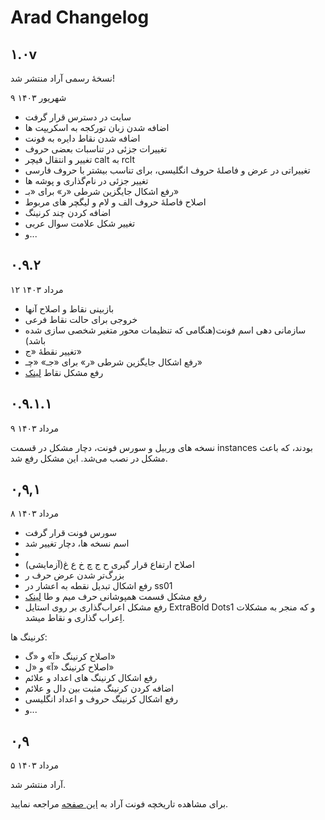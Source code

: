 # Arad Changelog


## ۱.۰v

نسخۀ رسمی آراد منتشر شد!

۹ شهریور ۱۴۰۳

- سایت در دسترس قرار گرفت
- اضافه شدن زبان تورکجه به اسکریپت ها
- اضافه شدن نقاط دایره به فونت
- تغییرات جزئی در تناسبات بعضی حروف
- تغییر و انتقال فیچر calt به rclt
- تغییراتی در عرض و فاصلۀ حروف انگلیسی، برای تناسب بیشتر با حروف فارسی
- تغییر جزئی در نام‌گذاری و پوشه ها
- رفع اشکال جایگزین شرطی «ر» برای «بـ»
- اصلاح فاصلۀ حروف الف و لام و لیگچر های مربوط
- اضافه کردن چند کرنینگ
- تغییر شکل علامت سوال عربی
- و...

## ۰.۹.۲

۱۲ مرداد ۱۴۰۳

- بازبینی نقاط و اصلاح آنها
- خروجی برای حالت نقاط فرعی
- سازمانی دهی اسم فونت(هنگامی که تنظیمات محور متغیر شخصی سازی شده باشد)
- تغییر نقطۀ «ج»
- رفع اشکال جایگزین شرطی «ر» برای «جـ» «چـ»
- رفع مشکل نقاط [لینک](https://github.com/MDarvishi5124/Arad/issues/3)



## ۰.۹.۱.۱

۹ مرداد ۱۴۰۳

نسخه های وربیل و سورس فونت، دچار مشکل در قسمت instances بودند، که باعث مشکل در نصب می‌شد. این مشکل رفع شد.


## ۰,۹,۱

۸ مرداد ۱۴۰۳

- سورس فونت قرار گرفت
- اسم نسخه ها، دچار تغییر شد
- 
- اصلاح ارتفاع قرار گیری ح ج چ خ ع غ(آزمایشی)
- بزرگ‌تر شدن عرض حرف ر
- رفع اشکال تبدیل نقطه به اعشار در ss01
- رفع مشکل قسمت همپوشانی حرف میم و طا [لینک](https://github.com/MDarvishi5124/Arad/issues/2)
- رفع مشکل اعراب‌گذاری بر روی استایل ExtraBold Dots1 و که منجر به مشکلات اِعراب گذاری و نقاط میشد.

کرنینگ ها:
- اصلاح کرنینگ «آ» و «گ»
- اصلاح کرنینگ «آ» و «ل»
- رفع اشکال کرنینگ های اعداد و علائم
- اضافه کردن کرنینگ مثبت بین دال و علائم
- رفع اشکال کرنینگ حروف و اعداد انگلیسی
- و...


## ۰,۹
۵ مرداد ۱۴۰۳

آراد منتشر شد.


برای مشاهده تاریخچه فونت آراد به [این صفحه](https://github.com/MDarvishi5124/Arad/CHANGELOG.md) مراجعه نمایید.



